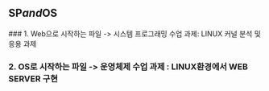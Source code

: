 ## S P _ a n d _ O S   

 ### 1. Web으로 시작하는 파일 -> 시스템 프로그래밍 수업 과제: LINUX 커널 분석 및 응용 과제  

 ### 2. OS로 시작하는 파일 -> 운영체제 수업 과제 : LINUX환경에서 WEB SERVER 구현   
 

